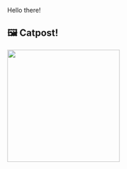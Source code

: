 Hello there!



## 🖼️ Catpost!

<sub>
    <img src="https://cdn2.thecatapi.com/images/be9.jpg" height="256">
</sub>

